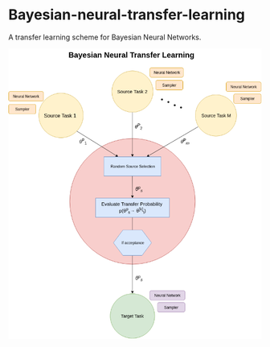 # Bayesian-neural-transfer-learning
A transfer learning scheme for Bayesian Neural Networks.

![bntl](https://github.com/sydney-machine-learning/Bayesian-neural-transfer-learning/blob/master/BNTL.png)
